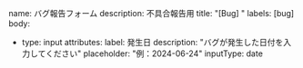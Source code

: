 name: バグ報告フォーム
description: 不具合報告用
title: "[Bug] "
labels: [bug]
body:
  - type: input
    attributes:
      label: 発生日
      description: "バグが発生した日付を入力してください"
      placeholder: "例：2024-06-24"
      inputType: date
